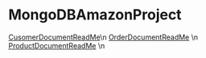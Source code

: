# MongoDBAmazonProject
[CusomerDocumentReadMe](https://github.com/Dylanshapiro/MongoDBAmazonProject/blob/master/src/CustomerDocument.txt.md)\n
[OrderDocumentReadMe](https://github.com/Dylanshapiro/MongoDBAmazonProject/blob/master/src/OrderDocument.txt.md) \n
[ProductDocumentReadMe](https://github.com/Dylanshapiro/MongoDBAmazonProject/blob/master/src/ProductDocument.txt.md) \n

